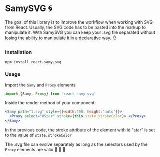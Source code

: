 # SamySVG :cyclone:

The goal of this library is to improve the workflow when working with SVG from React. Usually, the SVG code has to be pasted into the markup to manipulate it. With SamySVG you can keep your .svg file separated without losing the ability to manipulate it in a declarative way. :ok_hand:

### Installation

```
npm install react-samy-svg
```

### Usage

Import the `Samy` and `Proxy` elements

```js
import {Samy, Proxy} from 'react-samy-svg'

```

Inside the render method of your component:

```jsx
<Samy path="1.svg" style={{width:400, height:'auto'}}>
  <Proxy select="#Star" stroke={this.state.strokeColor}> </Proxy>
</Samy>
```
In the previous code, the stroke attribute of the element with id "star" is set to the value of `state.strokeColor`

The .svg file can evolve separately as long as the selectors used by the `Proxy` elements are valid :star2: :star2: :star2:




